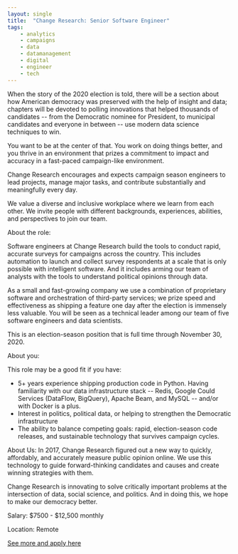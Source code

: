 ```yaml
---
layout: single
title:  "Change Research: Senior Software Engineer"
tags: 
    - analytics
    - campaigns
    - data
    - datamanagement
    - digital
    - engineer
    - tech
---
```

When the story of the 2020 election is told, there will be a section about how American democracy was preserved with the help of insight and data; chapters will be devoted to polling innovations that helped thousands of candidates -- from the Democratic nominee for President, to municipal candidates and everyone in between -- use modern data science techniques to win.

You want to be at the center of that. You work on doing things better, and you thrive in an environment that prizes a commitment to impact and accuracy in a fast-paced campaign-like environment.

Change Research encourages and expects campaign season engineers to lead projects, manage major tasks, and contribute substantially and meaningfully every day.

We value a diverse and inclusive workplace where we learn from each other.  We invite people with different backgrounds, experiences, abilities, and perspectives to join our team. 

About the role:

Software engineers at Change Research build the tools to conduct rapid, accurate surveys for campaigns across the country. This includes automation to launch and collect survey respondents at a scale that is only possible with intelligent software. And it includes arming our team of analysts with the tools to understand political opinions through data.  

As a small and fast-growing company we use a combination of proprietary software and orchestration of third-party services; we prize speed and effectiveness as shipping a feature one day after the election is immensely less valuable. You will be seen as a technical leader among our team of five software engineers and data scientists.

This is an election-season position that is full time through November 30, 2020.

 

About you:

This role may be a good fit if you have:
* 5+ years experience shipping production code in Python. Having familiarity with our data infrastructure stack -- Redis, Google Could Services (DataFlow, BigQuery), Apache Beam, and MySQL -- and/or with Docker is a plus.
* Interest in politics, political data, or helping to strengthen the Democratic infrastructure
* The ability to balance competing goals: rapid, election-season code releases, and sustainable technology that survives campaign cycles.

 

About Us:
In 2017, Change Research figured out a new way to quickly, affordably, and accurately measure public opinion online. We use this technology to guide forward-thinking candidates and causes and create winning strategies with them. 

Change Research is innovating to solve critically important problems at the intersection of data, social science, and politics. And in doing this, we hope to make our democracy better.

Salary: $7500 - $12,500 monthly

Location: Remote


[See more and apply here](https://www.changeresearch.com/seniorsoftwareengineer)

